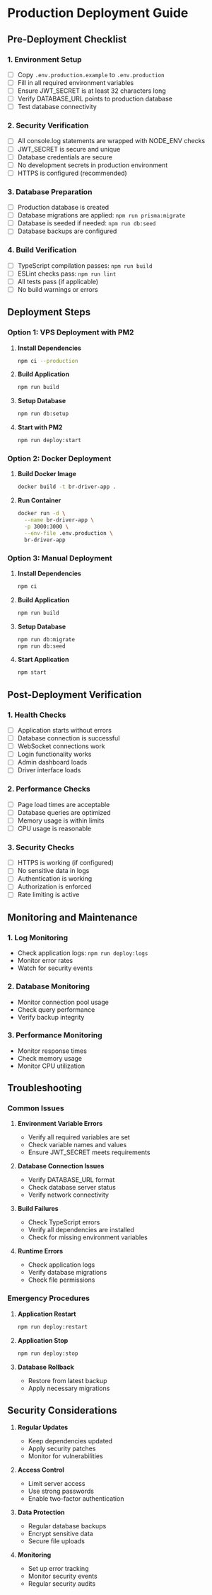 # Production Deployment Guide

## Pre-Deployment Checklist

### 1. Environment Setup
- [ ] Copy `.env.production.example` to `.env.production`
- [ ] Fill in all required environment variables
- [ ] Ensure JWT_SECRET is at least 32 characters long
- [ ] Verify DATABASE_URL points to production database
- [ ] Test database connectivity

### 2. Security Verification
- [ ] All console.log statements are wrapped with NODE_ENV checks
- [ ] JWT_SECRET is secure and unique
- [ ] Database credentials are secure
- [ ] No development secrets in production environment
- [ ] HTTPS is configured (recommended)

### 3. Database Preparation
- [ ] Production database is created
- [ ] Database migrations are applied: `npm run prisma:migrate`
- [ ] Database is seeded if needed: `npm run db:seed`
- [ ] Database backups are configured

### 4. Build Verification
- [ ] TypeScript compilation passes: `npm run build`
- [ ] ESLint checks pass: `npm run lint`
- [ ] All tests pass (if applicable)
- [ ] No build warnings or errors

## Deployment Steps

### Option 1: VPS Deployment with PM2

1. **Install Dependencies**
   ```bash
   npm ci --production
   ```

2. **Build Application**
   ```bash
   npm run build
   ```

3. **Setup Database**
   ```bash
   npm run db:setup
   ```

4. **Start with PM2**
   ```bash
   npm run deploy:start
   ```

### Option 2: Docker Deployment

1. **Build Docker Image**
   ```bash
   docker build -t br-driver-app .
   ```

2. **Run Container**
   ```bash
   docker run -d \
     --name br-driver-app \
     -p 3000:3000 \
     --env-file .env.production \
     br-driver-app
   ```

### Option 3: Manual Deployment

1. **Install Dependencies**
   ```bash
   npm ci
   ```

2. **Build Application**
   ```bash
   npm run build
   ```

3. **Setup Database**
   ```bash
   npm run db:migrate
   npm run db:seed
   ```

4. **Start Application**
   ```bash
   npm start
   ```

## Post-Deployment Verification

### 1. Health Checks
- [ ] Application starts without errors
- [ ] Database connection is successful
- [ ] WebSocket connections work
- [ ] Login functionality works
- [ ] Admin dashboard loads
- [ ] Driver interface loads

### 2. Performance Checks
- [ ] Page load times are acceptable
- [ ] Database queries are optimized
- [ ] Memory usage is within limits
- [ ] CPU usage is reasonable

### 3. Security Checks
- [ ] HTTPS is working (if configured)
- [ ] No sensitive data in logs
- [ ] Authentication is working
- [ ] Authorization is enforced
- [ ] Rate limiting is active

## Monitoring and Maintenance

### 1. Log Monitoring
- Check application logs: `npm run deploy:logs`
- Monitor error rates
- Watch for security events

### 2. Database Monitoring
- Monitor connection pool usage
- Check query performance
- Verify backup integrity

### 3. Performance Monitoring
- Monitor response times
- Check memory usage
- Monitor CPU utilization

## Troubleshooting

### Common Issues

1. **Environment Variable Errors**
   - Verify all required variables are set
   - Check variable names and values
   - Ensure JWT_SECRET meets requirements

2. **Database Connection Issues**
   - Verify DATABASE_URL format
   - Check database server status
   - Verify network connectivity

3. **Build Failures**
   - Check TypeScript errors
   - Verify all dependencies are installed
   - Check for missing environment variables

4. **Runtime Errors**
   - Check application logs
   - Verify database migrations
   - Check file permissions

### Emergency Procedures

1. **Application Restart**
   ```bash
   npm run deploy:restart
   ```

2. **Application Stop**
   ```bash
   npm run deploy:stop
   ```

3. **Database Rollback**
   - Restore from latest backup
   - Apply necessary migrations

## Security Considerations

1. **Regular Updates**
   - Keep dependencies updated
   - Apply security patches
   - Monitor for vulnerabilities

2. **Access Control**
   - Limit server access
   - Use strong passwords
   - Enable two-factor authentication

3. **Data Protection**
   - Regular database backups
   - Encrypt sensitive data
   - Secure file uploads

4. **Monitoring**
   - Set up error tracking
   - Monitor security events
   - Regular security audits
